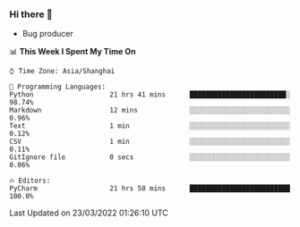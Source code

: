 ### Hi there 👋
* Bug producer
<!--START_SECTION:waka-->
📊 **This Week I Spent My Time On** 

```text
⌚︎ Time Zone: Asia/Shanghai

💬 Programming Languages: 
Python                   21 hrs 41 mins      ████████████████████████░   98.74% 
Markdown                 12 mins             ░░░░░░░░░░░░░░░░░░░░░░░░░   0.96% 
Text                     1 min               ░░░░░░░░░░░░░░░░░░░░░░░░░   0.12% 
CSV                      1 min               ░░░░░░░░░░░░░░░░░░░░░░░░░   0.11% 
GitIgnore file           0 secs              ░░░░░░░░░░░░░░░░░░░░░░░░░   0.06%

🔥 Editors: 
PyCharm                  21 hrs 58 mins      █████████████████████████   100.0%

```


 Last Updated on 23/03/2022 01:26:10 UTC
<!--END_SECTION:waka-->
